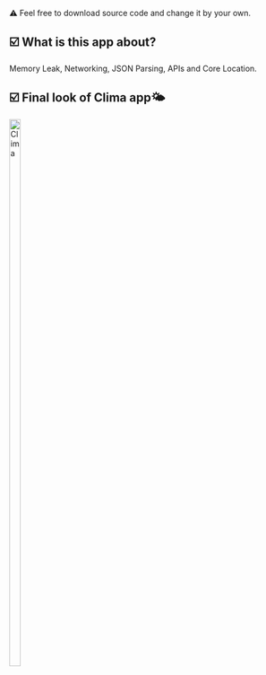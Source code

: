 ⚠️ Feel free to download source code and change it by your own.
<h2>☑️ What is this app about?</h2>
<p>Memory Leak, Networking, JSON Parsing, APIs and Core Location.</p>
<h2>☑️ Final look of Clima app🌤</h2>
<img src="clima.gif" alt="Clima" width="20%" height="50%">

